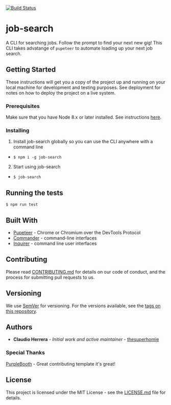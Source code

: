 [![Build Status](https://travis-ci.org/thesuperhomie/job-search.svg?branch=master)](https://travis-ci.org/thesuperhomie/job-search)

# job-search

A CLI for searching jobs. Follow the prompt to find your next new gig! This CLI takes advatange of `pupeteer` to automate loading up your next job search.

## Getting Started

These instructions will get you a copy of the project up and running on your local machine for development and testing purposes. See deployment for notes on how to deploy the project on a live system.

### Prerequisites

Make sure that you have Node 8.x or later installed. See instructions [here](https://nodejs.org/en/download/).

### Installing

1. Install job-search globally so you can use the CLI anywhere with a command line
* `$ npm i -g job-search`
2. Start using job-search
* `$ job-search`

## Running the tests

`$ npm run test`

## Built With

* [Pupeteer](https://www.npmjs.com/package/puppeteer) - Chrome or Chromium over the DevTools Protocol
* [Commander](https://www.npmjs.com/package/commander) - command-line interfaces
* [Inquirer](https://www.npmjs.com/package/inquirer) - command line user interfaces

## Contributing

Please read [CONTRIBUTING.md](https://gist.github.com/PurpleBooth/b24679402957c63ec426) for details on our code of conduct, and the process for submitting pull requests to us.

## Versioning

We use [SemVer](http://semver.org/) for versioning. For the versions available, see the [tags on this repository](https://github.com/your/project/tags). 

## Authors

* **Claudio Herrera** - *Initial work and active maintainer* - [thesuperhomie](https://github.com/thesuperhomie)

### Special Thanks
[PurpleBooth](https://gist.github.com/PurpleBooth) - Great contributing template it's great!

## License

This project is licensed under the MIT License - see the [LICENSE.md](LICENSE.md) file for details.